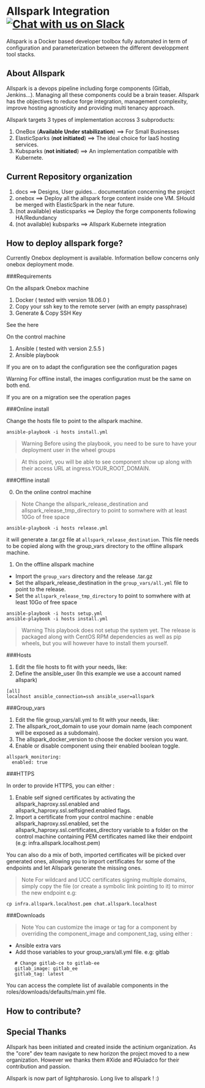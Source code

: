 

# Allspark Integration[![Chat with us on Slack](https://img.shields.io/badge/chat%20with%20us%20on-Slack-blue.svg)](https://lightpharosio.slack.com)

Allspark is a Docker based developer toolbox fully automated in term of configuration and parameterization between the different developpment tool stacks.

## About Allspark

Allspark is a devops pipeline including forge components (Gitlab, Jenkins...). Managing all these components could be a brain teaser. Allspark has the objectives to reduce forge integration, management complexity, improve hosting agnosticity and providing multi tenancy approach.  

Allspark targets 3 types of implementation accross 3 subproducts:
1. OneBox (**Available Under stabilization**) ==> For Small Businesses
2. ElasticSparks (**not initiated**) ==> The ideal choice for IaaS hosting services.
3. Kubsparks (**not initiated**) ==> An implementation compatible with Kubernete.

## Current Repository organization

1. docs ==> Designs, User guides... documentation concerning the project
2. onebox ==> Deploy all the allspark forge content inside one VM. SHould be merged with ElasticSpark in the near future.
3. (not available) elasticsparks ==> Deploy the forge components following HA/Redundancy  
3. (not available) kubsparks ==> Allspark Kubernete integration 

## How to deploy allspark forge?

Currently Onebox deployment is available. Information bellow concerns only onebox deployment mode.


###Requirements

On the allspark Onebox machine

1. Docker ( tested with version 18.06.0 )
2. Copy your ssh key to the remote server (with an empty passphrase)
3. Generate & Copy SSH Key

See the here

On the control machine

1. Ansible ( tested with version 2.5.5 )
2. Ansible playbook

If you are on to adapt the configuration see the configuration pages

Warning
For offline install, the images configuration must be the same on both end.

If you are on a migration see the operation pages

###Online install

Change the hosts file to point to the allspark machine.

~~~~
ansible-playbook -i hosts install.yml
~~~~

>Warning
>Before using the playbook, you need to be sure to have your deployment user in the wheel groups

>At this point, you will be able to see component show up along with their access URL at ingress.YOUR_ROOT_DOMAIN.

###Offline install

0. On the online control machine

>Note
>Change the allspark_release_destination and allspark_release_tmp_directory to point to somwhere with at least 10Go of free space


~~~~
ansible-playbook -i hosts release.yml
~~~~

it will generate a .tar.gz file at `allspark_release_destination`. This file needs to be copied along with the group_vars directory to the offline allspark machine.

1. On the offline allspark machine

* Import the `group_vars` directory and the release .tar.gz
* Set the allspark_release_destination in the `group_vars/all.yml` file to point to the release.
* Set the `allspark_release_tmp_directory` to point to somwhere with at least 10Go of free space

~~~~
ansible-playbook -i hosts setup.yml
ansible-playbook -i hosts install.yml
~~~~

>Warning
>This playbook does not setup the system yet. The release is packaged along with CentOS RPM dependencies as well as pip wheels, but you will however have to install them yourself.

###Hosts

1. Edit the file hosts to fit with your needs, like:
2. Define the ansible_user (In this example we use a account named allspark)

~~~~
[all]
localhost ansible_connection=ssh ansible_user=allspark
~~~~

###Group_vars

1. Edit the file group_vars/all.yml to fit with your needs, like:
2. The allspark_root_domain to use your domain name (each component will be exposed as a subdomain).
3. The allspark_docker_version to choose the docker version you want.
4. Enable or disable component using their enabled boolean toggle.

~~~~
allspark_monitoring:
  enabled: true
~~~~

###HTTPS

In order to provide HTTPS, you can either :

1. Enable self signed certificates by activating the allspark_haproxy.ssl.enabled and allspark_haproxy.ssl.selfsigned.enabled flags.
2. Import a certificate from your control machine : enable allspark_haproxy.ssl.enabled, set the allspark_haproxy.ssl.certificates_directory variable to a folder on the control machine containing PEM certificates named like their endpoint (e.g: infra.allspark.localhost.pem)

You can also do a mix of both, imported certificates will be picked over generated ones, allowing you to import certificates for some of the endpoints and let Allspark generate the missing ones.

>Note
>For wildcard and UCC certificates signing multiple domains, simply copy the file (or create a symbolic link pointing to it) to mirror the new endpoint e.g:

~~~~
cp infra.allspark.localhost.pem chat.allspark.localhost
~~~~

###Downloads

>Note
>You can customize the image or tag for a component by overriding the component_image and component_tag, using either :

* Ansible extra vars
* Add those variables to your group_vars/all.yml file.
e.g: gitlab

~~~~
   # Change gitlab-ce to gitlab-ee
   gitlab_image: gitlab_ee
   gitlab_tag: latest
~~~~

You can access the complete list of available components in the roles/downloads/defaults/main.yml file.


## How to contribute?


## Special Thanks
Allspark has been initiated and created inside the actinium organization. As the "core" dev team navigate to new horizon the project moved to a new organization. However we thanks them #Xide and #Guiadco for their contribution and passion. 

Allspark is now part of lightpharosio. Long live to allspark ! :)